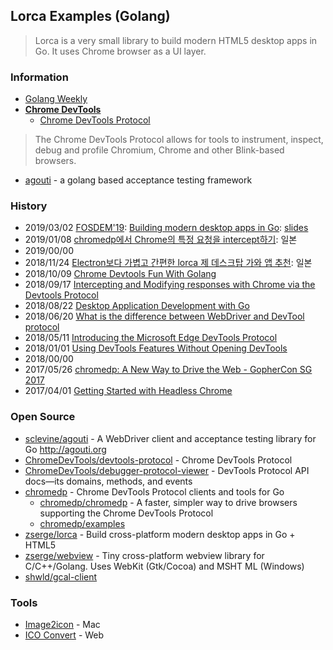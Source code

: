 ## Lorca Examples (Golang)
> Lorca is a very small library to build modern HTML5 desktop apps in Go. It uses Chrome browser as a UI layer. 

### Information
- [Golang Weekly](https://golangweekly.com/)
- [**Chrome DevTools**](https://developers.google.com/web/tools/chrome-devtools/)
    - [Chrome DevTools Protocol](https://chromedevtools.github.io/devtools-protocol/)

> The Chrome DevTools Protocol allows for tools to instrument, inspect, debug and profile Chromium, Chrome and other Blink-based browsers.
- [agouti](https://agouti.org/) - a golang based acceptance testing framework


### History
- 2019/03/02 [FOSDEM'19](https://fosdem.org/2019/): [Building modern desktop apps in Go](https://fosdem.org/2019/schedule/event/godesktopapps/): [slides](https://fosdem.org/2019/schedule/event/godesktopapps/attachments/slides/2994/export/events/attachments/godesktopapps/slides/2994/slides.pdf)
- 2019/01/08 [chromedp에서 Chrome의 특정 요청을 intercept하기](https://qiita.com/knqyf263/items/d355ffb8dfa92530ee11): 일본
- 2019/00/00
- 2018/11/24 [Electron보다 가볍고 간편한 lorca 제 데스크탑 가와 앱 추천](https://qiita.com/shwld/items/a0795586bc3b9e30a540): 일본
- 2018/10/09 [Chrome Devtools Fun With Golang](https://codedharma.com/posts/chrome-devtools-fun-with-golang/)
- 2018/09/17 [Intercepting and Modifying responses with Chrome via the Devtools Protocol](https://blog.shapesecurity.com/2018/09/17/intercepting-and-modifying-responses-with-chrome-via-the-devtools-protocol/)
- 2018/08/22 [Desktop Application Development with Go](http://www.cihanozhan.com/desktop-application-development-with-go/)
- 2018/06/20 [What is the difference between WebDriver and DevTool protocol](https://stackoverflow.com/questions/50939116/what-is-the-difference-between-webdriver-and-devtool-protocol)
- 2018/05/11 [Introducing the Microsoft Edge DevTools Protocol](https://blogs.windows.com/msedgedev/2018/05/11/introducing-edge-devtools-protocol/)
- 2018/01/01 [Using DevTools Features Without Opening DevTools](https://developers.google.com/web/updates/2018/01/devtools-without-devtools)
- 2018/00/00
- 2017/05/26 [chromedp: A New Way to Drive the Web - GopherCon SG 2017](https://www.youtube.com/watch?v=_7pWCg94sKw)
- 2017/04/01 [Getting Started with Headless Chrome](https://developers.google.com/web/updates/2017/04/headless-chrome)


### Open Source
- [sclevine/agouti](https://github.com/sclevine/agouti) - A WebDriver client and acceptance testing library for Go http://agouti.org
- [ChromeDevTools/devtools-protocol](https://github.com/ChromeDevTools/devtools-protocol) - Chrome DevTools Protocol
- [ChromeDevTools/debugger-protocol-viewer](https://github.com/ChromeDevTools/debugger-protocol-viewer) - DevTools Protocol API docs—its domains, methods, and events
- [chromedp](https://github.com/chromedp) - Chrome DevTools Protocol clients and tools for Go
    - [chromedp/chromedp](https://github.com/chromedp/chromedp) - A faster, simpler way to drive browsers supporting the Chrome DevTools Protocol
    - [chromedp/examples](https://github.com/chromedp/examples)
- [zserge/lorca](https://github.com/zserge/lorca) - Build cross-platform modern desktop apps in Go + HTML5
- [zserge/webview](https://github.com/zserge/webview) - Tiny cross-platform webview library for C/C++/Golang. Uses WebKit (Gtk/Cocoa) and MSHT    ML (Windows)
- [shwld/gcal-client](https://github.com/shwld/gcal-client)


### Tools
- [Image2icon](http://www.img2icnsapp.com/) - Mac
- [ICO Convert](https://icoconvert.com/) - Web
